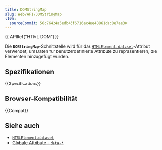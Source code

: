 ```yaml
---
title: DOMStringMap
slug: Web/API/DOMStringMap
l10n:
  sourceCommit: 56c76424a5edb45f6716ac4ee48861dac8e7ae38
---
```


{{ APIRef("HTML DOM") }}

Die **`DOMStringMap`**-Schnittstelle wird für das [`HTMLElement.dataset`](/de/docs/Web/API/HTMLElement/dataset)-Attribut verwendet, um Daten für benutzerdefinierte Attribute zu repräsentieren, die Elementen hinzugefügt wurden.

## Spezifikationen

{{Specifications}}

## Browser-Kompatibilität

{{Compat}}

## Siehe auch

- [`HTMLElement.dataset`](/de/docs/Web/API/HTMLElement/dataset)
- [Globale Attribute - `data-*`](/de/docs/Web/HTML/Global_attributes/data-*)
